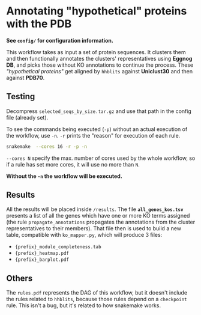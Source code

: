 # Annotating "hypothetical" proteins with the PDB

**See `config/` for configuration information.**

This workflow takes as input a set of protein sequences. It clusters them and then
functionally annotates the clusters' representatives using **Eggnog DB**, and picks those without KO annotations
to
continue the process. These *"hypothetical proteins"* get aligned by `hhblits` against **Uniclust30** and then against **PDB70**.  

## Testing

Decompress `selected_seqs_by_size.tar.gz` and use that path in the config file (already set).

To see the commands being executed (`-p`) without an actual execution of the workflow, use `-n`.
`-r` prints the "reason" for execution of each rule.

```sh
snakemake  --cores 16 -r -p -n
```

`--cores N` specify the max. number of cores used by the whole workflow, so if a rule has set more cores, 
it will use no more than `N`.

**Without the `-n` the workflow will be executed.**

## Results

All the results will be placed inside `/results`. The file **`all_genes_kos.tsv`** presents a list of all the genes which have
one or more KO terms assigned (the rule `propagate_annotations` propagates the annotations from the cluster representatives to 
their members). That file then is used to build a new table, compatible with `ko_mapper.py`, which will produce 3 files:

- `{prefix}_module_completeness.tab`
- `{prefix}_heatmap.pdf`
- `{prefix}_barplot.pdf`


## Others

The `rules.pdf` represents the DAG of this workflow, but it doesn't include the rules related to
`hhblits`, because those rules depend on a `checkpoint` rule. This isn't a bug, but it's related to how snakemake works.